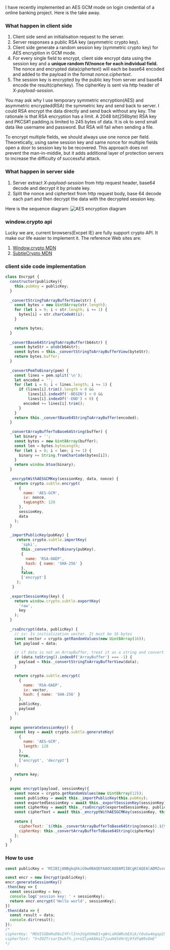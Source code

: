 I have recently implemented an AES GCM mode on login credential of a online banking project. Here is the take away.

### What happen in client side
1. Client side send an initialisation request to the server.
2. Server responses a public RSA key (asymmetric crypto key).
3. Client side generate a random session key (symmetric crypto key) for AES encryption in GCM mode.
4. For every single field to encrypt, client side encrypt data using the session key and a **unique random IV/nonce for each individual field.** The nonce and encrypted data(ciphertext) will each be base64 encoded and added to the payload in the format _nonce.ciphertext_.
5. The session key is encrypted by the public key from server and base64 encode the result(cipherkey). The cipherKey is sent via http header of _X-payload-session_.

You may ask why I use temporary symmetric encryption(AES) and asymmetric encrypted(RSA) the symmetric key and send back to server. I could RSA encrypt the data directly and send back without any key. The rationale is that RSA encryption has a limit. A 2048 bit(256byte) RSA key and PKCS#1 padding.is limited to 245 bytes of data. It is ok to send small data like username and password. But RSA will fail when sending a file.

To encrypt multiple fields, we should always use one nonce per field. Theoretically, using same session key and same nonce for multiple fields open a door to session key to be recovered. This approach does not prevent the man-in-middle, but it adds additional layer of protection servers to increase the difficulty of successful attack.


### What happen in server side
1. Server extract _X-payload-session_ from http request header, base64 decode and decrypt it by private key.
2. Split the nonce and ciphertext from http request body, base 64 decode each part and then decrypt the data with the decrypted session key.

Here is the sequence diagram:
![AES encryption diagram](https://user-images.githubusercontent.com/1787825/63017727-6f3e1b80-beda-11e9-8c0c-307c377e40a8.png)
### window.crypto api

Lucky we are, current browsers(Excpet IE) are fully support crypto API. It make our life easier to implement it. The reference Web sites are:
1. [Window.crypto MDN](https://developer.mozilla.org/en-US/docs/Web/API/Window/crypto)
2. [SubtleCrypto MDN](https://developer.mozilla.org/en-US/docs/Web/API/SubtleCrypto)

### client side code implementation
```javascript
class Encrypt {
  constructor(publicKey){
    this.pubKey = publicKey;
  }
  
  _convertStringToArrayBufferView(str) {
    const bytes = new Uint8Array(str.length);
    for (let i = 0; i < str.length; i += 1) {
      bytes[i] = str.charCodeAt(i);
    }

    return bytes;
  }
  
  _convertBase64StringToArrayBuffer(b64str) {
    const byteStr = atob(b64str);
    const bytes = this._convertStringToArrayBufferView(byteStr);
    return bytes.buffer;
  }
    
  _convertPemToBinary(pem) {
    const lines = pem.split('\n');
    let encoded = '';
    for (let i = 0; i < lines.length; i += 1) {
      if (lines[i].trim().length > 0 &&
          lines[i].indexOf('-BEGIN') < 0 &&
          lines[i].indexOf('-END') < 0) {
        encoded += lines[i].trim();
      }
    }
    return this._convertBase64StringToArrayBuffer(encoded);
  }
  
  _convertArrayBufferToBase64String(buffer) {
    let binary = '';
    const bytes = new Uint8Array(buffer);
    const len = bytes.byteLength;
    for (let i = 0; i < len; i += 1) {
      binary += String.fromCharCode(bytes[i]);
    }
    return window.btoa(binary);
  }
  
  _encryptWithAESGCMKey(sessionKey, data, nonce) {
    return crypto.subtle.encrypt(
      {
        name: 'AES-GCM',
        iv: nonce,
        tagLength: 128
      },
      sessionKey,
      data
    );
  }
  
  _importPublicKey(pubKey) {
     return crypto.subtle.importKey(
       'spki',
       this._convertPemToBinary(pubKey),
       {
         name: 'RSA-OAEP',
         hash: { name: 'SHA-256' }
       },
       false,
       ['encrypt']
     );
   }
  
  _exportSessionKey(key) {
    return window.crypto.subtle.exportKey(
      'raw',
      key
    );
  }
  
  _rsaEncrypt(data, publicKey) {
    // iv: Is initialization vector. It must be 16 bytes
    const vector = crypto.getRandomValues(new Uint8Array(16));
    let payload = data;

    // if data is not an ArrayBuffer, treat it as a string and convert it into an ArrayBuffer
    if (data.toString().indexOf('ArrayBuffer') === -1) {
      payload = this._convertStringToArrayBufferView(data);
    }

    return crypto.subtle.encrypt(
      {
        name: 'RSA-OAEP',
        iv: vector,
        hash: { name: 'SHA-256' }
      },
      publicKey, 
      payload
    );
  }
  
  async generateSessionKey() {
    const key = await crypto.subtle.generateKey(
      {
        name: 'AES-GCM',
        length: 128
      },
      true,
      ['encrypt', 'decrypt']
    );
    
    return key;
  }
  
  async encrypt(payload, sessionKey){
    const nonce = crypto.getRandomValues(new Uint8Array(12));
    const publicKey = await this._importPublicKey(this.pubKey);
    const exportedSessionKey = await this._exportSessionKey(sessionKey);
    const cipherKey = await this._rsaEncrypt(exportedSessionKey, publicKey);
    const cipherText = await this._encryptWithAESGCMKey(sessionKey, this._convertStringToArrayBufferView(payload), nonce);
    
    return {
      cipherText: `${this._convertArrayBufferToBase64String(nonce)}.${this._convertArrayBufferToBase64String(cipherText)}`,
      cipherKey: this._convertArrayBufferToBase64String(cipherKey)
    };
  }
}
```
### How to use


```javascript
const publicKey = 'MIIBIjANBgkqhkiG9w0BAQEFAAOCAQ8AMIIBCgKCAQEAlADMZvsn1OcHCHJaytyAOXigJmKNaBW44UK4n4KXzwZpPa7DFDnDJl5nArLuXT+oT28asxwsz2Ocl8JX2qx7aoeS8znel4saYg5j2+9WN97J0XHUMlVE09NvZ6FPNpKQVvNuyyzj9/ll97mkS6LwlUOq3m6tkt2VxXhl38ezv+62jXzgjow5r9vSmy/7TBHbn6oT+XEmn10dJttdRlRCZUZFa6HSc4Kw3jiWsm8Fz46QunoJsWbhZTgApaqhm6asDYcecYl4hh9IVElBIEGyYXBRlehXfZ3JiceDLg3t8rWn7JVvpPW2wWSb1voaTJKXS9L2ClBzADVg5u0RIMFs+QIDAQAB';

const encr = new Encrypt(publicKey);
encr.generateSessionKey()
.then(key => {
  const sessionKey = key;
  console.log('session key: ' + sessionKey);
  return encr.encrypt('Hello world', sessionKey);
})
.then(data => {
  const result = data;
  console.dir(result);
});
/*
cipherKey: "MDUISGBmRoD8uIYFrlInn2VgXVHmD1+gW+La9GWRxbEXik/t0uGw4egop2SC7JVMRJr+wt907mihzZDSh50XYBPpjWeQpxmET2Ne0BU+l4NGuyufK6eH7CjCpRTILTuwJDJHevPRCI5c3otm/j5aOqpQt4uJc+XgbXT/9hOSs9YmAZ5o5mGre9JlM4ljJahJKOxZlpB8VJYA8urm0g9F0QtkHmS3F6lY8cpAcOLts66tdQO9vS1GvRkxyQOlLa8m00Mrygn8iZBbPntmgEKategbYdtHBfgu9wM/BPWd88FNQC+6/kxjvE2CFbFKMHU3XkrWOuMwABSfcjlrNQLIjw=="
cipherText: "5+ZOZTrsarIbubfh.jx+VZlymAbHa17juuH45VHrQj9fdfqN9sDmE"
*/
```
